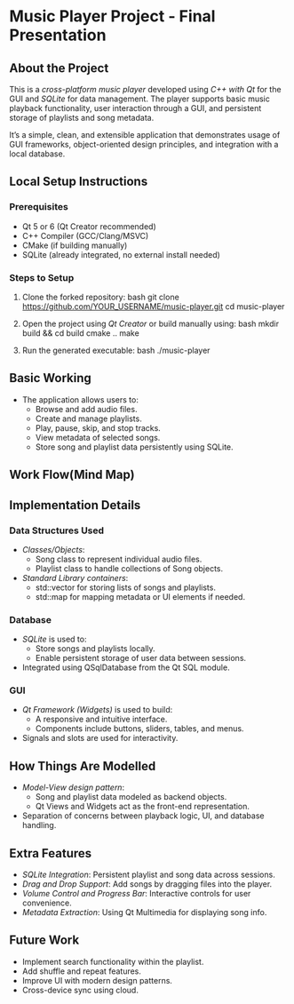 # Music Player Project - Final Presentation

## About the Project

This is a *cross-platform music player* developed using *C++ with Qt* for the GUI and *SQLite* for data management. The player supports basic music playback functionality, user interaction through a GUI, and persistent storage of playlists and song metadata.

It’s a simple, clean, and extensible application that demonstrates usage of GUI frameworks, object-oriented design principles, and integration with a local database.

## Local Setup Instructions

### Prerequisites

- Qt 5 or 6 (Qt Creator recommended)
- C++ Compiler (GCC/Clang/MSVC)
- CMake (if building manually)
- SQLite (already integrated, no external install needed)

### Steps to Setup

1. Clone the forked repository:
   bash
   git clone https://github.com/YOUR_USERNAME/music-player.git
   cd music-player
   
2. Open the project using *Qt Creator* or build manually using:
   bash
   mkdir build && cd build
   cmake ..
   make
   
3. Run the generated executable:
   bash
   ./music-player
   

## Basic Working

- The application allows users to:
  - Browse and add audio files.
  - Create and manage playlists.
  - Play, pause, skip, and stop tracks.
  - View metadata of selected songs.
  - Store song and playlist data persistently using SQLite.

## Work Flow(Mind Map)
  

## Implementation Details

### Data Structures Used

- *Classes/Objects*:
  - Song class to represent individual audio files.
  - Playlist class to handle collections of Song objects.
- *Standard Library containers*:
  - std::vector for storing lists of songs and playlists.
  - std::map for mapping metadata or UI elements if needed.

### Database

- *SQLite* is used to:
  - Store songs and playlists locally.
  - Enable persistent storage of user data between sessions.
- Integrated using QSqlDatabase from the Qt SQL module.

### GUI

- *Qt Framework (Widgets)* is used to build:
  - A responsive and intuitive interface.
  - Components include buttons, sliders, tables, and menus.
- Signals and slots are used for interactivity.

## How Things Are Modelled

- *Model-View design pattern*:
  - Song and playlist data modeled as backend objects.
  - Qt Views and Widgets act as the front-end representation.
- Separation of concerns between playback logic, UI, and database handling.

## Extra Features

- *SQLite Integration*: Persistent playlist and song data across sessions.
- *Drag and Drop Support*: Add songs by dragging files into the player.
- *Volume Control and Progress Bar*: Interactive controls for user convenience.
- *Metadata Extraction*: Using Qt Multimedia for displaying song info.

## Future Work
- Implement search functionality within the playlist.
- Add shuffle and repeat features.
- Improve UI with modern design patterns.
- Cross-device sync using cloud.
